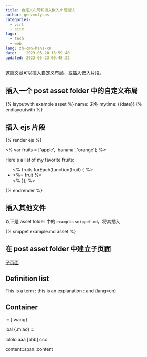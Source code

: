 ```yaml
---
title: 自定义布局和插入嵌入片段测试
author: geezmolycos
categories:
  - virt
  - site
tags:
  - tech
  - web
lang: zh-cmn-hans-cn
date:    2023-05-20 16:59:40
updated: 2023-05-23 00:48:22
---
```


这篇文章可以插入自定义布局，或插入嵌入片段。

## 插入一个 post asset folder 中的自定义布局

{% layoutwith example asset %}
name: 宋冬
mytime: {{date}}
{% endlayoutwith %}

<!-- more -->

## 插入 ejs 片段

{% render ejs %}
<div id="my-ejs-page">
  <% var fruits = ['apple', 'banana', 'orange']; %>
  <p>Here's a list of my favorite fruits:</p>
  <ul>
    <% fruits.forEach(function(fruit) { %>
      <li><%= fruit %></li>
    <% }); %>
  </ul>
</div>
{% endrender %}

## 插入其他文件

以下是 asset folder 中的 `example.snippet.md`，将其插入

{% snippet example.md asset %}

## 在 post asset folder 中建立子页面

[子页面](render.html)

## Definition list

This is a term
: this is an explanation
: and
{lang=en}

## Container

::: {.wang}

loal {.miao}
:::

lololo aaa [bbb] ccc

content::span::content
